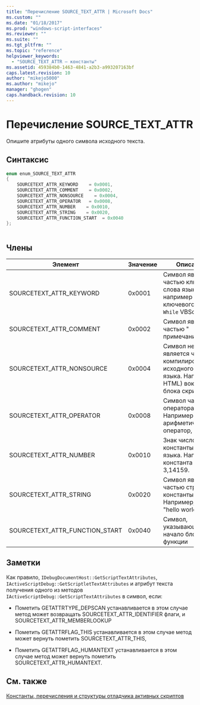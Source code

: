 ```yaml
---
title: "Перечисление SOURCE_TEXT_ATTR | Microsoft Docs"
ms.custom: ""
ms.date: "01/18/2017"
ms.prod: "windows-script-interfaces"
ms.reviewer: ""
ms.suite: ""
ms.tgt_pltfrm: ""
ms.topic: "reference"
helpviewer_keywords: 
  - "SOURCE_TEXT_ATTR — константы"
ms.assetid: 459384b0-1463-4841-a2b3-a993207163bf
caps.latest.revision: 10
author: "mikejo5000"
ms.author: "mikejo"
manager: "ghogen"
caps.handback.revision: 10
---
```

# Перечисление SOURCE_TEXT_ATTR
Опишите атрибуты одного символа исходного текста.  
  
## Синтаксис  
  
```cpp  
enum enum_SOURCE_TEXT_ATTR  
{  
    SOURCETEXT_ATTR_KEYWORD    = 0x0001,  
    SOURCETEXT_ATTR_COMMENT    = 0x0002,  
    SOURCETEXT_ATTR_NONSOURCE    = 0x0004,  
    SOURCETEXT_ATTR_OPERATOR   = 0x0008,  
    SOURCETEXT_ATTR_NUMBER    = 0x0010,  
    SOURCETEXT_ATTR_STRING    = 0x0020,  
    SOURCETEXT_ATTR_FUNCTION_START  = 0x0040  
};  
  
```  
  
## Члены  
  
|Элемент|Значение|Описание|  
|-------------|--------------|--------------|  
|SOURCETEXT\_ATTR\_KEYWORD|0x0001|Символ является частью ключевого слова языка, например ключевого слова `While` VBScript.|  
|SOURCETEXT\_ATTR\_COMMENT|0x0002|Символ является частью " примечания ".|  
|SOURCETEXT\_ATTR\_NONSOURCE|0x0004|Символ не является частью компилированного исходного текста языка.  Например, HTML\) вокруг блока скрипта.|  
|SOURCETEXT\_ATTR\_OPERATOR|0x0008|Символ части оператора языка.  Например: арифметический оператор, **\+**.|  
|SOURCETEXT\_ATTR\_NUMBER|0x0010|Знак числовой константы часть языка.  Например, константа 3,14159.|  
|SOURCETEXT\_ATTR\_STRING|0x0020|Символ является частью строковые константы языка.  Например, строка "hello world".|  
|SOURCETEXT\_ATTR\_FUNCTION\_START|0x0040|Символ, указывающий начало блока функции|  
  
## Заметки  
 Как правило, `IDebugDocumentHost::GetScriptTextAttributes`, `IActiveScriptDebug::GetScriptletTextAttributes` и атрибут текста получения одного из методов `IActiveScriptDebug::GetScriptTextAttributes` в символ, если:  
  
-   Пометить GETATTRTYPE\_DEPSCAN устанавливается в этом случае метод может возвращать SOURCETEXT\_ATTR\_IDENTIFIER флаги, и SOURCETEXT\_ATTR\_MEMBERLOOKUP  
  
-   Пометить GETATTRFLAG\_THIS устанавливается в этом случае метод может вернуть пометить SOURCETEXT\_ATTR\_THIS,  
  
-   Пометить GETATTRFLAG\_HUMANTEXT устанавливается в этом случае метод может вернуть пометить SOURCETEXT\_ATTR\_HUMANTEXT.  
  
## См. также  
 [Константы, перечисления и структуры отладчика активных скриптов](../../winscript/reference/active-script-debugger-constants-enumerations-and-structures.md)